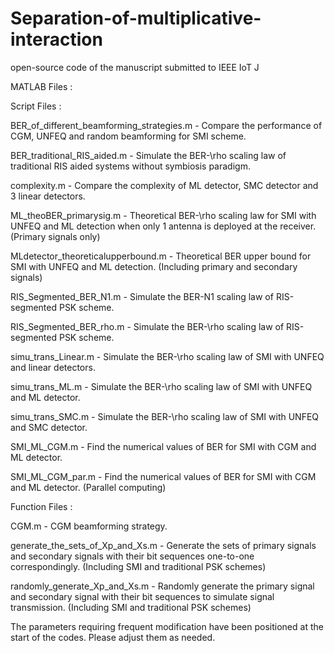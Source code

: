 # Separation-of-multiplicative-interaction
open-source code of the manuscript submitted to IEEE IoT J

MATLAB Files :

Script Files :

BER_of_different_beamforming_strategies.m - Compare the performance of CGM, UNFEQ and random beamforming for SMI scheme.

BER_traditional_RIS_aided.m - Simulate the BER-\rho scaling law of traditional RIS aided systems without symbiosis paradigm.

complexity.m - Compare the complexity of ML detector, SMC detector and 3 linear detectors.

ML_theoBER_primarysig.m - Theoretical BER-\rho scaling law for SMI with UNFEQ and ML detection when only 1 antenna is deployed at the receiver. (Primary signals only)

MLdetector_theoreticalupperbound.m - Theoretical BER upper bound for SMI with UNFEQ and ML detection. (Including primary and secondary signals)

RIS_Segmented_BER_N1.m - Simulate the BER-N1 scaling law of RIS-segmented PSK scheme.

RIS_Segmented_BER_rho.m - Simulate the BER-\rho scaling law of RIS-segmented PSK scheme.

simu_trans_Linear.m - Simulate the BER-\rho scaling law of SMI with UNFEQ and linear detectors.

simu_trans_ML.m - Simulate the BER-\rho scaling law of SMI with UNFEQ and ML detector.

simu_trans_SMC.m - Simulate the BER-\rho scaling law of SMI with UNFEQ and SMC detector.

SMI_ML_CGM.m - Find the numerical values of BER for SMI with CGM and ML detector.

SMI_ML_CGM_par.m - Find the numerical values of BER for SMI with CGM and ML detector. (Parallel computing)


Function Files :

CGM.m - CGM beamforming strategy.

generate_the_sets_of_Xp_and_Xs.m - Generate the sets of primary signals and secondary signals with their bit sequences one-to-one correspondingly. (Including SMI and traditional PSK schemes)

randomly_generate_Xp_and_Xs.m - Randomly generate the primary signal and secondary signal with their bit sequences to simulate signal transmission. (Including SMI and traditional PSK schemes)



The parameters requiring frequent modification have been positioned at the start of the codes. Please adjust them as needed.
